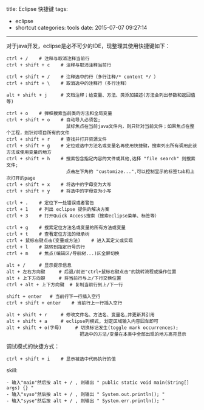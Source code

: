 title: Eclipse 快捷键
tags:
  - eclipse
  - shortcut
categories: tools
date: 2015-07-07 09:27:14
---
对于java开发，eclipse是必不可少的IDE，现整理其使用快捷键如下：

	ctrl + / 	# 注释与取消注释当前行
	ctrl + shift + c 	# 注释与取消注释当前行

    ctrl + shift + /    # 注释选中的行（多行注释/* content */ ）
    ctrl + shift + \    # 取消选中的注释行（多行注释）

	alt + shift + j 	# 文档注释；给变量、方法、类添加描述(方法会列出参数和返回值等)
	
	ctrl + o 	# 弹框搜索当前类的方法和全局变量
	ctrl + shift + o 	# 自动导入必须包;
						  鼠标焦点在当前java文件内，则只针对当前文件；如果焦点在整个工程，则针对项目所有的文件
	ctrl + shift + r 	# 查找并打开资源文件
	ctrl + shift + g 	# 定位或选中方法名或变量名再使用快捷键，搜索列出所有调用此该方法或使用变量的地方
	ctrl + shift + h 	# 搜索包含指定内容的文件或其他,选择 "file search" 则搜索文件;
 						  点击左下角的 "customize...",可以控制显示的标签tab和上次打开的page
    ctrl + shift + x    # 将选中的字母变为大写
    ctrl + shift + y    # 将选中的字母变为小写
    
<!-- more -->

    ctrl + .	# 定位下一处错误或者警告
    ctrl + 1 	# 列出 eclipse 提供的解决方案
    ctrl + 3 	# 打开Quick Access搜索（搜索eclipse菜单、标签等）

    ctrl + g 	# 搜索定位方法名或变量的所有方法或变量
    ctrl + t 	# 查看定位方法的继承树
    ctrl + 鼠标右键点击(变量或方法) 	# 进入其定义或实现
    ctrl + l 	# 跳转到指定行号的行
    ctrl + m    # 焦点(编辑区/导航树...)区全屏切换
    
    alt + / 	# 显示提示信息
    alt + 左右方向键 	# 后退/前进"ctrl+鼠标右键点击"的跳转流程或操作位置
    alt + 上下方向键 	# 将当前行与上/下行交换位置
    ctrl + alt + 上下方向键 	# 复制当前行到上/下一行

    shift + enter 	# 当前行下一行插入空行
    ctrl + shift + enter 	# 当前行上一行插入空行

    alt + shift + r 	# 修改文件名、方法名、变量名,并更新其引用
    alt + shift + a 	# eclipse列模式, 划定区域输入内容回车即可
    alt + shift + o(字母)     # 切换标记发生(toggle mark occurrences);
                               把选中的方法/变量在本类中全部出现的地方高亮显示

调试模式的快捷方式：
	
    ctrl + shift + i 	# 显示被选中代码执行的值

skill:

    - 输入"main"然后按 alt + / , 则输出 " public static void main(String[] args) {} "
    - 输入"syso"然后按 alt + / , 则输出 " System.out.println(); "
    - 输入"syse"然后按 alt + / , 则输出 " System.err.println(); "
